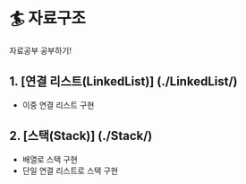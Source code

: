 # :surfer: 자료구조

자료공부 공부하기!

## 1. [연결 리스트(LinkedList)] (./LinkedList/)

- 이중 연결 리스트 구현

## 2. [스택(Stack)] (./Stack/)

- 배열로 스택 구현
- 단일 연결 리스트로 스택 구현
